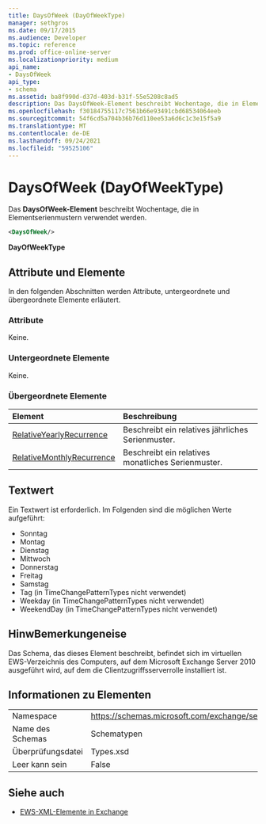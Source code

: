 ```yaml
---
title: DaysOfWeek (DayOfWeekType)
manager: sethgros
ms.date: 09/17/2015
ms.audience: Developer
ms.topic: reference
ms.prod: office-online-server
ms.localizationpriority: medium
api_name:
- DaysOfWeek
api_type:
- schema
ms.assetid: ba8f990d-d37d-403d-b31f-55e5208c8ad5
description: Das DaysOfWeek-Element beschreibt Wochentage, die in Elementserienmustern verwendet werden.
ms.openlocfilehash: f30184755117c7561b66e93491cbd68534064eeb
ms.sourcegitcommit: 54f6cd5a704b36b76d110ee53a6d6c1c3e15f5a9
ms.translationtype: MT
ms.contentlocale: de-DE
ms.lasthandoff: 09/24/2021
ms.locfileid: "59525106"
---
```

# <a name="daysofweek-dayofweektype"></a>DaysOfWeek (DayOfWeekType)

Das **DaysOfWeek-Element** beschreibt Wochentage, die in Elementserienmustern verwendet werden. 
  
```xml
<DaysOfWeek/>
```

**DayOfWeekType**

## <a name="attributes-and-elements"></a>Attribute und Elemente

In den folgenden Abschnitten werden Attribute, untergeordnete und übergeordnete Elemente erläutert.
  
### <a name="attributes"></a>Attribute

Keine.
  
### <a name="child-elements"></a>Untergeordnete Elemente

Keine.
  
### <a name="parent-elements"></a>Übergeordnete Elemente

|**Element**|**Beschreibung**|
|:-----|:-----|
|[RelativeYearlyRecurrence](relativeyearlyrecurrence.md) <br/> |Beschreibt ein relatives jährliches Serienmuster.  <br/> |
|[RelativeMonthlyRecurrence](relativemonthlyrecurrence.md) <br/> |Beschreibt ein relatives monatliches Serienmuster.  <br/> |
   
## <a name="text-value"></a>Textwert

Ein Textwert ist erforderlich. Im Folgenden sind die möglichen Werte aufgeführt:
  
- Sonntag    
- Montag    
- Dienstag   
- Mittwoch    
- Donnerstag    
- Freitag    
- Samstag    
- Tag (in TimeChangePatternTypes nicht verwendet)    
- Weekday (in TimeChangePatternTypes nicht verwendet)    
- WeekendDay (in TimeChangePatternTypes nicht verwendet)
    
## <a name="remarks"></a>HinwBemerkungeneise

Das Schema, das dieses Element beschreibt, befindet sich im virtuellen EWS-Verzeichnis des Computers, auf dem Microsoft Exchange Server 2010 ausgeführt wird, auf dem die Clientzugriffsserverrolle installiert ist.
  
## <a name="element-information"></a>Informationen zu Elementen

|||
|:-----|:-----|
|Namespace  <br/> |https://schemas.microsoft.com/exchange/services/2006/types  <br/> |
|Name des Schemas  <br/> |Schematypen  <br/> |
|Überprüfungsdatei  <br/> |Types.xsd  <br/> |
|Leer kann sein  <br/> |False  <br/> |
   
## <a name="see-also"></a>Siehe auch

- [EWS-XML-Elemente in Exchange](ews-xml-elements-in-exchange.md)

